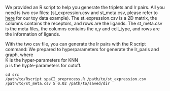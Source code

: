 
  We provided an R script to help you generate the triplets and lr pairs. All you need is two csv files: (st_expression.csv and st_meta.csv, please refer to [here](https://github.com/tonyyang1995/spaCI/tree/main/dataset/example_data) for our toy data example). 
  The st_expression.csv is a 2D matrix, the columns contains the receptors, and rows are the ligands.
  The st_meta.csv is the meta files, the columns contains the x,y and cell_type, and rows are the information of ligands.

With the two csv file, you can generate the lr pairs with the R script command:
We prepared to hyperparameters for generate the lr_paris and graph, where     
  K is the hyper-parameters for KNN     
  p is the hypte-parameters for cutoff.
```
cd src
/path/to/Rscript spaCI_preprocess.R /path/to/st_expression.csv /path/to/st_meta.csv 5 0.02 /path/to/saved/dir
```